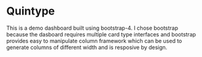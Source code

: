 # Quintype


This is a demo dashboard built using bootstrap-4. I chose bootstrap because the dasboard requires multiple card type interfaces and bootstrap provides easy to manipulate column framework which can be used to generate columns of different width and is resposive by design.

